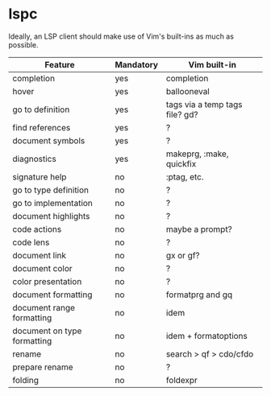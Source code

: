 # lspc

Ideally, an LSP client should make use of Vim's built-ins as much as possible.

Feature                    |Mandatory|Vim built-in
---------------------------|---------|---
completion                 |yes      |completion
hover                      |yes      |ballooneval
go to definition           |yes      |tags via a temp tags file? gd?
find references            |yes      |?
document symbols           |yes      |?
diagnostics                |yes      |makeprg, :make, quickfix
signature help             |no       |:ptag, etc.
go to type definition      |no       |?
go to implementation       |no       |?
document highlights        |no       |?
code actions               |no       |maybe a prompt?
code lens                  |no       |?
document link              |no       |gx or gf?
document color             |no       |?
color presentation         |no       |?
document formatting        |no       |formatprg and gq
document range formatting  |no       |idem
document on type formatting|no       |idem + formatoptions
rename                     |no       |search > qf > cdo/cfdo
prepare rename             |no       |?
folding                    |no       |foldexpr
